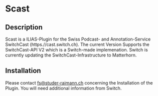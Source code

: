 Scast
=====

Description
-----
Scast is a ILIAS-Plugin for the Swiss Podcast- and Annotation-Service SwitchCast (https.//cast.switch.ch). The current Version Supports the SwitchCast-API V2 which is a Switch-made implemenation. Switch is currently updating the SwitchCast-Infrastructure to Matterhorn.

Installation
-----
Please contact fs@studer-raimann.ch concerning the Installation of the Plugin. You will need additional information from Switch.